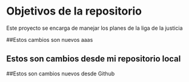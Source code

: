 # Objetivos de la repositorio

Este proyecto se encarga de manejar los planes de la liga de la justicia

##Estos cambios son nuevos
aaas


## Estos son cambios desde mi repositorio local
##Estos son cambios nuevos desde Github

